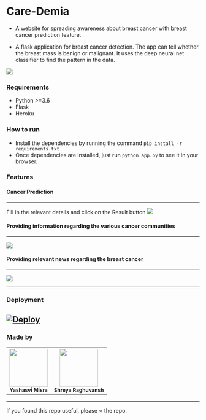 # Care-Demia

* A website for spreading awareness about breast cancer with breast cancer prediction feature.

* A flask application for breast cancer detection. The app can tell whether the breast mass is benign or malignant. 
  It uses the deep neural net classifier to find the pattern in the data.

<img src=https://github.com/yashasvimisra2798/Care-Demia/blob/main/images/Cap.PNG>

### Requirements ###
* Python >=3.6
* Flask
* Heroku

### How to run ###

*  Install the dependencies by running the command `pip install -r requirements.txt`
* Once dependencies are installed, just run `python app.py` to see it in your browser. 

### Features ###


#### Cancer Prediction ####
----------------------------------------------------------------------------------------
Fill in the relevant details and click on the Result button
<img src=https://github.com/yashasvimisra2798/Care-Demia/blob/main/images/form.PNG>



#### Providing information regarding the various cancer communities ####
----------------------------------------------------------------------------------------
<img src= https://github.com/yashasvimisra2798/Care-Demia/blob/main/images/Community.PNG>



#### Providing relevant news regarding the breast cancer ####
----------------------------------------------------------------------------------------
<img src= https://github.com/yashasvimisra2798/Care-Demia/blob/main/images/News.PNG>

---

### Deployment ###
[![Deploy](https://www.herokucdn.com/deploy/button.svg)](https://heroku.com/deploy)
---

### Made by ###
<table>
<tr>
<td align="center"><img src="https://avatars2.githubusercontent.com/u/54177363?s=400&u=1b81c55bdf56ef735be5cf82c8ea8bc676b49e22&v=4" width="100px;" alt=""/><br /><sub><b>Yashasvi Misra</b></sub><br /></td>
<td align="center"><img src="https://avatars0.githubusercontent.com/u/52816378?s=460&u=0a5b9b8d8b02cb26e5d3d3a8c9cc87f5c93346c6&v=4" width="100px;" alt=""/><br /><sub><b>Shreya Raghuvansh</b></sub></td>
  </tr>
  </table>

---
If you found this repo useful, please ⭐ the repo.
